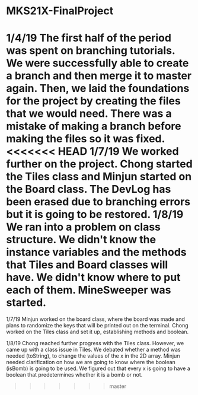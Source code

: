 # MKS21X-FinalProject
1/4/19
The first half of the period was spent on branching tutorials. We were successfully able to create a branch and then merge it to master again. Then, we laid the foundations for the project by creating the files that we would need. There was a mistake of making a branch before making the files so it was fixed.
<<<<<<< HEAD
1/7/19
We worked further on the project. Chong started the Tiles class and Minjun started on the Board class. The DevLog has been erased due to branching errors but it is going to be restored. 
1/8/19
We ran into a problem on class structure. We didn't know the instance variables and the methods that Tiles and Board classes will have. We didn't know where to put each of them. MineSweeper was started.
=======

1/7/19
Minjun worked on the board class, where the board was made and plans to randomize the keys that will be printed out on the terminal. Chong worked on the Tiles class and set it up, establishing methods and boolean.

1/8/19
Chong reached further progress with the Tiles class. However, we came up with a class issue in Tiles. We debated whether a method was needed (toString), to change the values of the x in the 2D array. Minjun needed clarification on how we are going to know where the boolean (isBomb) is going to be used. We figured out that every x is going to have a boolean that predetermines whether it is a bomb or not.
>>>>>>> master
